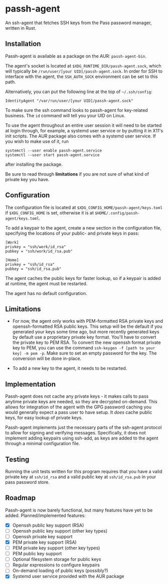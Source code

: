 # passh-agent
An ssh-agent that fetches SSH keys from the Pass password manager,
written in Rust.

## Installation
Passh-agent is available as a package on the AUR: `passh-agent-bin`.

The agent's socket is located at `$XDG_RUNTIME_DIR/passh-agent.sock`,
which will typically be `/run/user/[your UID]/passh-agent.sock`. In order for
SSH to interface with the agent, the `SSH_AUTH_SOCK` environment can be
set to this path.

Alternatively, you can put the following line at the top of `~/.ssh/config`:

```
IdentityAgent "/var/run/user/[your UID]/passh-agent.sock"
```

To make sure the ssh command looks to passh-agent for key-related business.
The `id` command will tell you your UID on Linux.

To use the agent throughout an entire user session it will need to be started
at login through, for example, a systemd user service or by putting it in
X11's init scripts. The AUR package also comes with a systemd user service.
If you wish to make use of it, run

```
systemctl --user enable passh-agent.service
systemctl --user start passh-agent.service
```

after installing the package.

Be sure to read through **limitations** if you are not sure of what kind of private
key you have.

## Configuration
The configuration file is located at `$XDG_CONFIG_HOME/passh-agent/keys.toml` if
`$XDG_CONFIG_HOME` is set, otherwise it is at `$HOME/.config/passh-agent/keys.toml`.

To add a keypair to the agent, create a new section in the configuration file,
specifying the locations of your public- and private keys in pass:

```
[Work]
privkey = "ssh/work/id_rsa"
pubkey = "ssh/work/id_rsa.pub"

[Home]
privkey = "ssh/id_rsa"
pubkey = "ssh/id_rsa.pub"
```

The agent caches the public keys for faster lookup, so if a keypair is added at
runtime, the agent must be restarted.

The agent has no default configuration.

## Limitations
 - For now, the agent only works with PEM-formatted RSA private keys and
openssh-formatted RSA public keys.
This setup will be the default if you generated your keys some time
ago, but more recently generated keys by default use a proprietary private
key format. You'll have to convert the private key to PEM RSA.
To convert the new openssh format private key to PEM,
you can use the command ``` ssh-keygen -f [path to your key] -m pem -p ```.
Make sure to set an empty password for the key.
The conversion will be done in-place.

 - To add a new key to the agent, it needs to be restarted.

## Implementation
Passh-agent does not cache any private keys - it makes calls to pass anytime
private keys are needed, so they are decrypted on-demand.
This allows for integration of the agent with the GPG password caching you
would generally expect a pass user to have setup.
It *does* cache public keys, for easy lookup of private keys.

Passh-agent implements just the necessary parts of the ssh-agent protocol to
allow for signing and verifying messages.
Specifically, it does not implement adding keypairs using ssh-add,
as keys are added to the agent through a minimal configuration file.

## Testing
Running the unit tests written for this program requires that you have
a valid private key at `ssh/id_rsa` and a valid public key at `ssh/id_rsa.pub`
in your pass password store.

## Roadmap
Passh-agent is now barely functional, but many features have yet to be added.
Planned/implemented features:
 - [x] Openssh public key support (RSA)
 - [ ] Openssh public key support (other key types)
 - [ ] Openssh private key support
 - [x] PEM private key support (RSA)
 - [ ] PEM private key support (other key types)
 - [ ] PEM public key support
 - [ ] Optional filesystem storage for public keys
 - [ ] Regular expressions to configure keypairs
 - [ ] On-demand loading of public keys (possibly?)
 - [x] Systemd user service provided with the AUR package
